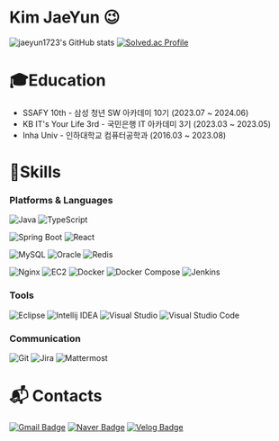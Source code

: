 # Kim JaeYun 😉
![jaeyun1723's GitHub stats](https://github-readme-stats.vercel.app/api?username=jaeyun1723&show_icons=true&theme=tokyonight)
[![Solved.ac Profile](http://mazassumnida.wtf/api/v2/generate_badge?boj=jaeyun1723)](https://solved.ac/jaeyun1723/)

# 🎓Education
- SSAFY 10th - 삼성 청년 SW 아카데미 10기 (2023.07 ~ 2024.06)
- KB IT's Your Life 3rd - 국민은행 IT 아카데미 3기 (2023.03 ~ 2023.05)
- Inha Univ - 인하대학교 컴퓨터공학과 (2016.03 ~ 2023.08)
 # 🧰Skills
### Platforms & Languages
![Java](https://img.shields.io/badge/Java-ED8B00?style=for-the-badge&logo=openjdk&logoColor=white)
![TypeScript](https://img.shields.io/badge/TypeScript-007ACC?style=for-the-badge&logo=typescript&logoColor=white)

![Spring Boot](https://img.shields.io/badge/SpringBoot-6DB33F.svg?&style=for-the-badge&logo=Springboot&logoColor=white)
![React](https://img.shields.io/badge/React-20232A?style=for-the-badge&logo=react&logoColor=61DAFB)

![MySQL](https://img.shields.io/badge/MySQL-00000F?style=for-the-badge&logo=mysql&logoColor=white)
![Oracle](https://img.shields.io/badge/Oracle-F80000?style=for-the-badge&logo=oracle&logoColor=black)
![Redis](https://img.shields.io/badge/redis-%23DD0031.svg?&style=for-the-badge&logo=redis&logoColor=white)

![Nginx](https://img.shields.io/badge/Nginx-009639?style=for-the-badge&logo=nginx&logoColor=white)
![EC2](https://img.shields.io/badge/AWS_EC2-FF9900?style=for-the-badge&logo=amazonaws&logoColor=white)
![Docker](https://img.shields.io/badge/docker-%230db7ed.svg?style=for-the-badge&logo=docker&logoColor=white)
![Docker Compose](https://img.shields.io/badge/docker_compose-blue?style=for-the-badge&logo=docker&logoColor=white)
![Jenkins](https://img.shields.io/badge/Jenkins-D24939?style=for-the-badge&logo=Jenkins&logoColor=white)

### Tools
![Eclipse](https://img.shields.io/badge/Eclipse-2C2255?style=for-the-badge&logo=eclipse&logoColor=white)
![Intellij IDEA](https://img.shields.io/badge/Intellij%20IDEA-000000.svg?&style=for-the-badge&logo=IntelliJ%20IDEA&logoColor=white)
![Visual Studio](https://img.shields.io/badge/Visual%20Studio-5C2D91.svg?&style=for-the-badge&logo=Visual%20Studio&logoColor=white)
![Visual Studio Code](https://img.shields.io/badge/Visual%20Studio%20Code-007ACC.svg?&style=for-the-badge&logo=Visual%20Studio%20Code&logoColor=white)

### Communication
![Git](https://img.shields.io/badge/Git-F05032.svg?&style=for-the-badge&logo=Git&logoColor=white)
![Jira](https://img.shields.io/badge/Jira-0052CC?style=for-the-badge&logo=Jira&logoColor=white)
![Mattermost](https://img.shields.io/badge/Mattermost-0058CC?style=for-the-badge&logo=Mattermost&logoColor=white)

# :mailbox_with_mail: Contacts
[![Gmail Badge](https://img.shields.io/badge/Gmail-d14836?style=flat-square&logo=Gmail&logoColor=white&link=mailto:jaeyun1723@gmail.com)](mailto:jaeyun1723@gmail.com)
[![Naver Badge](https://img.shields.io/badge/Naver-03C75A?style=flat-square&logo=Naver&logoColor=white&link=mailto:jaeyun1723@naver.com)](mailto:jaeyun1723@naver.com)
[![Velog Badge](https://img.shields.io/badge/Velog-20C997?style=flat-square&logo=Velog&logoColor=white&link=https://velog.io/@jaeyun1723)](https://velog.io/@jaeyun1723/posts)
